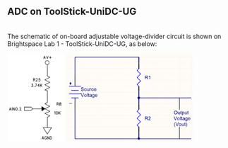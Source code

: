 ## ADC on ToolStick-UniDC-UG

<br> The schematic of on-board adjustable voltage-divider circuit is shown on Brightspace Lab 1 - ToolStick-UniDC-UG, as below:

<img src="./Sch.png" height="200px">        <img src="./VoltageDivider.png" height="200px">
